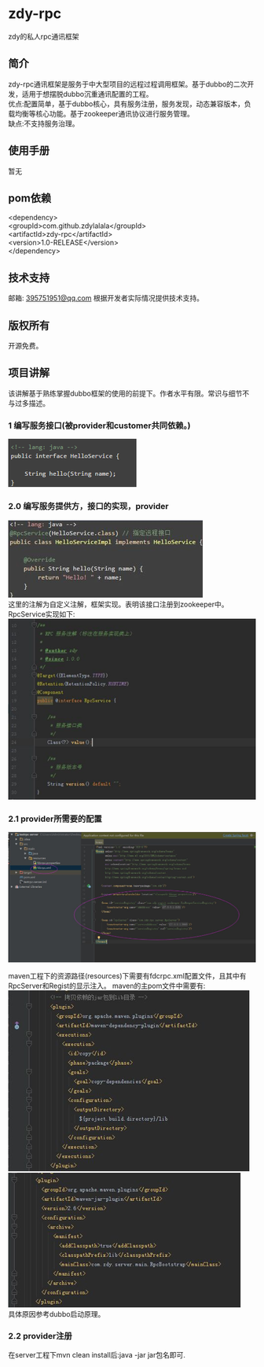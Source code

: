 # zdy-rpc
zdy的私人rpc通讯框架

## 简介
zdy-rpc通讯框架是服务于中大型项目的远程过程调用框架。基于dubbo的二次开发，适用于想摆脱dubbo沉重通讯配置的工程。<br/>优点:配置简单，基于dubbo核心，具有服务注册，服务发现，动态兼容版本，负载均衡等核心功能。基于zookeeper通讯协议进行服务管理。<br/>缺点:不支持服务治理。

## 使用手册
暂无

## pom依赖
\<dependency><br />
    \<groupId>com.github.zdylalala\</groupId><br />
    \<artifactId>zdy-rpc\</artifactId><br />
    \<version>1.0-RELEASE\</version><br />
\</dependency><br />

## 技术支持
邮箱: 395751951@qq.com
根据开发者实际情况提供技术支持。
## 版权所有
开源免费。

## 项目讲解
该讲解基于熟练掌握dubbo框架的使用的前提下。作者水平有限。常识与细节不与过多描述。
### 1 编写服务接口(被provider和customer共同依赖。)
![](pic/1.jpg)

### 2.0 编写服务提供方，接口的实现，provider
![](pic/2.png)<br/>
这里的注解为自定义注解，框架实现。表明该接口注册到zookeeper中。<br/>
RpcService实现如下:<br/>
![](pic/3.jpg)<br/>

### 2.1  provider所需要的配置
![](pic/4.jpg)<br/>

maven工程下的资源路径(resources)下需要有fdcrpc.xml配置文件，且其中有RpcServer和Regist的显示注入。
maven的主pom文件中需要有:
![](pic/5.jpg)<br/>
![](pic/6.jpg)<br/>具体原因参考dubbo启动原理。

### 2.2 provider注册
在server工程下mvn clean install后:java -jar jar包名即可.

